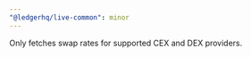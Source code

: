 ```yaml
---
"@ledgerhq/live-common": minor
---
```


Only fetches swap rates for supported CEX and DEX providers.
